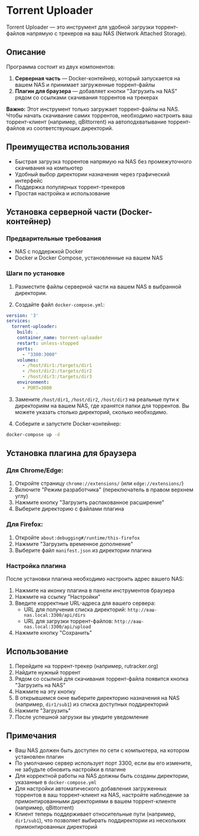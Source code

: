 # Torrent Uploader

Torrent Uploader — это инструмент для удобной загрузки торрент-файлов напрямую с трекеров на ваш NAS (Network Attached Storage).

## Описание

Программа состоит из двух компонентов:
1. **Серверная часть** — Docker-контейнер, который запускается на вашем NAS и принимает загруженные торрент-файлы
2. **Плагин для браузера** — добавляет кнопки "Загрузить на NAS" рядом со ссылками скачивания торрентов на трекерах

**Важно:** Этот инструмент только загружает торрент-файлы на NAS. Чтобы начать скачивание самих торрентов, необходимо настроить ваш торрент-клиент (например, qBittorrent) на автоподхватывание торрент-файлов из соответствующих директорий.

## Преимущества использования

- Быстрая загрузка торрентов напрямую на NAS без промежуточного скачивания на компьютер
- Удобный выбор директории назначения через графический интерфейс
- Поддержка популярных торрент-трекеров
- Простая настройка и использование

## Установка серверной части (Docker-контейнер)

### Предварительные требования
- NAS с поддержкой Docker
- Docker и Docker Compose, установленные на вашем NAS

### Шаги по установке

1. Разместите файлы серверной части на вашем NAS в выбранной директории.

2. Создайте файл `docker-compose.yml`:

```yaml
version: '3'
services:
  torrent-uploader:
    build: .
    container_name: torrent-uploader
    restart: unless-stopped
    ports:
      - "3300:3000"
    volumes:
      - /host/dir1:/targets/dir1
      - /host/dir2:/targets/dir2
      - /host/dir3:/targets/dir3
    environment:
      - PORT=3000
```

3. Замените `/host/dir1`, `/host/dir2`, `/host/dir3` на реальные пути к директориям на вашем NAS, где хранятся папки для торрентов. Вы можете указать столько директорий, сколько необходимо.

4. Соберите и запустите Docker-контейнер:

```bash
docker-compose up -d
```

## Установка плагина для браузера

### Для Chrome/Edge:

1. Откройте страницу `chrome://extensions/` (или `edge://extensions/`)
2. Включите "Режим разработчика" (переключатель в правом верхнем углу)
3. Нажмите кнопку "Загрузить распакованное расширение"
4. Выберите директорию с файлами плагина

### Для Firefox:

1. Откройте `about:debugging#/runtime/this-firefox`
2. Нажмите "Загрузить временное дополнение"
3. Выберите файл `manifest.json` из директории плагина

### Настройка плагина

После установки плагина необходимо настроить адрес вашего NAS:

1. Нажмите на иконку плагина в панели инструментов браузера
2. Нажмите на ссылку "Настройки"
3. Введите корректные URL-адреса для вашего сервера:
   - URL для получения списка директорий: `http://ваш-nas.local:3300/api/dirs`
   - URL для загрузки торрент-файлов: `http://ваш-nas.local:3300/api/upload`
4. Нажмите кнопку "Сохранить"

## Использование

1. Перейдите на торрент-трекер (например, rutracker.org)
2. Найдите нужный торрент
3. Рядом со ссылкой для скачивания торрент-файла появится кнопка "Загрузить на NAS"
4. Нажмите на эту кнопку
5. В открывшемся окне выберите директорию назначения на NAS (например, `dir1/sub1`) из списка доступных поддиректорий
6. Нажмите "Загрузить"
7. После успешной загрузки вы увидите уведомление

## Примечания

- Ваш NAS должен быть доступен по сети с компьютера, на котором установлен плагин
- По умолчанию сервер использует порт 3300, если вы его измените, не забудьте обновить настройки в плагине
- Для корректной работы на NAS должны быть созданы директории, указанные в `docker-compose.yml`
- Для настройки автоматического добавления загруженных торрентов в ваш торрент-клиент на NAS, настройте наблюдение за примонтированными директориями в вашем торрент-клиенте (например, qBittorrent)
- Клиент теперь поддерживает относительные пути (например, `dir1/sub1`), что позволяет выбирать поддиректории из нескольких примонтированных директорий